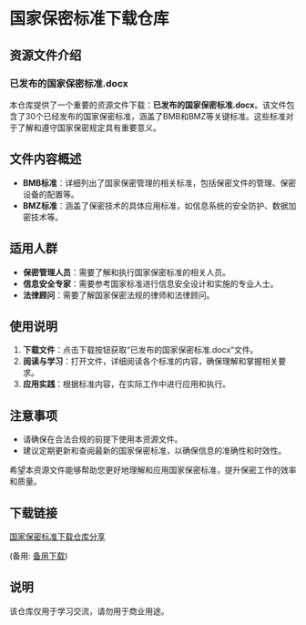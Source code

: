 # 国家保密标准下载仓库

## 资源文件介绍

### 已发布的国家保密标准.docx

本仓库提供了一个重要的资源文件下载：**已发布的国家保密标准.docx**。该文件包含了30个已经发布的国家保密标准，涵盖了BMB和BMZ等关键标准。这些标准对于了解和遵守国家保密规定具有重要意义。

## 文件内容概述

- **BMB标准**：详细列出了国家保密管理的相关标准，包括保密文件的管理、保密设备的配置等。
- **BMZ标准**：涵盖了保密技术的具体应用标准，如信息系统的安全防护、数据加密技术等。

## 适用人群

- **保密管理人员**：需要了解和执行国家保密标准的相关人员。
- **信息安全专家**：需要参考国家标准进行信息安全设计和实施的专业人士。
- **法律顾问**：需要了解国家保密法规的律师和法律顾问。

## 使用说明

1. **下载文件**：点击下载按钮获取“已发布的国家保密标准.docx”文件。
2. **阅读与学习**：打开文件，详细阅读各个标准的内容，确保理解和掌握相关要求。
3. **应用实践**：根据标准内容，在实际工作中进行应用和执行。

## 注意事项

- 请确保在合法合规的前提下使用本资源文件。
- 建议定期更新和查阅最新的国家保密标准，以确保信息的准确性和时效性。

希望本资源文件能够帮助您更好地理解和应用国家保密标准，提升保密工作的效率和质量。

## 下载链接
[国家保密标准下载仓库分享](https://pan.quark.cn/s/3508879e17b4) 

(备用: [备用下载](https://pan.baidu.com/s/1p6x4OY02qj6yNPMFAg7PjQ?pwd=1234))

## 说明

该仓库仅用于学习交流，请勿用于商业用途。
